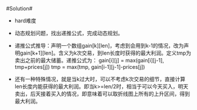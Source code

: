 #Solution#

*	hard难度
*	动态规划问题，找出递推公式，完成动态规划。
*	递推公式推导：声明一个数组gain[k][len]，考虑到会用到k-1的情况，改为声明gain[k+1][len]。含义为k次交易，到len长度时获得的最大利润。定义tmp为卖出之前的最大储蓄。递推公式为：
		gain[i][j] = max(gain[i][j-1], tmp+prices[j])
		tmp = max(tmp, gain[i-1][j-1]-prices[j])

*	还有一种特殊情况，就是当k过大时，可以不考虑k次交易的细节，直接计算len长度内能获得的最大利润。即当k>=len/2时，相当于可以今天买入，明天卖出，后天接着买入的情况，即意味着可以取折线图上所有的上升区间，得到最大利润。
